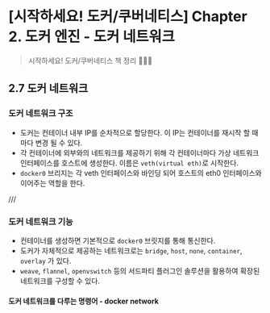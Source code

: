 # [시작하세요! 도커/쿠버네티스] Chapter 2. 도커 엔진 - 도커 네트워크


> 시작하세요! 도커/쿠버네티스 책 정리 🐳🐳🐳

## 2.7 도커 네트워크

### 도커 네트워크 구조
- 도커는 컨테이너 내부 IP를 순차적으로 할당한다. 이 IP는 컨테이너를 재시작 할 때마다 변경 될 수 있다.
- 각 컨테이너에 외부와의 네트워크를 제공하기 위해 각 컨테이너마다 가상 네트워크 인터페이스를 호스트에 생성한다. 이름은 `veth(virtual eth)`로 시작한다.
- `docker0` 브리지는 각 veth 인터페이스와 바인딩 되어 호스트의 eth0 인터페이스와 이어주는 역할을 한다.

///

### 도커 네트워크 기능
- 컨테이너를 생성하면 기본적으로 `docker0` 브릿지를 통해 통신한다.
- 도커가 자체적으로 제공하는 네트워크로는 `bridge`, `host`, `none`, `container`, `overlay` 가 있다.
- `weave`, `flannel`, `openvswitch` 등의 서드파티 플러그인 솔루션을 활용하여 확장된 네트워크를 구성할 수 있다.

#### 도커 네트워크를 다루는 명령어 - docker network

```docker network ls 


